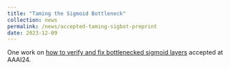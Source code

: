 ```yaml
---
title: "Taming the Sigmoid Bottleneck"
collection: news
permalink: /news/accepted-taming-sigbot-preprint
date: 2023-12-09
---
```

One work on <a href="./publications/grivas2023sigbot">how to verify and fix bottlenecked sigmoid layers</a> accepted at AAAI24.